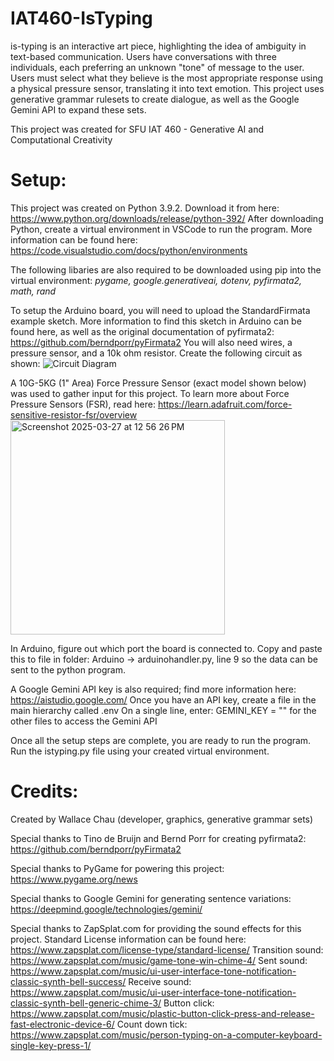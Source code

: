 # IAT460-IsTyping
is-typing is an interactive art piece, highlighting the idea of ambiguity in text-based communication. Users have conversations with three individuals, each preferring an unknown "tone" of message to the user. Users must select what they believe is the most appropriate response using a physical pressure sensor, translating it into text emotion. This project uses generative grammar rulesets to create dialogue, as well as the Google Gemini API to expand these sets.

This project was created for SFU IAT 460 - Generative AI and Computational Creativity

# Setup:
This project was created on Python 3.9.2. Download it from here: https://www.python.org/downloads/release/python-392/
After downloading Python, create a virtual environment in VSCode to run the program. More information can be found here: https://code.visualstudio.com/docs/python/environments

The following libaries are also required to be downloaded using pip into the virtual environment: _pygame, google.generativeai, dotenv, pyfirmata2, math, rand_

To setup the Arduino board, you will need to upload the StandardFirmata example sketch. More information to find this sketch in Arduino can be found here, as well as the original documentation of pyfirmata2: https://github.com/berndporr/pyFirmata2
You will also need wires, a pressure sensor, and a 10k ohm resistor. Create the following circuit as shown:
![Circuit Diagram](https://github.com/user-attachments/assets/dd0112fb-e486-4e43-990e-b35133373ac0)

A 10G-5KG (1" Area) Force Pressure Sensor (exact model shown below) was used to gather input for this project. To learn more about Force Pressure Sensors (FSR), read here: https://learn.adafruit.com/force-sensitive-resistor-fsr/overview 
<img width="343" alt="Screenshot 2025-03-27 at 12 56 26 PM" src="https://github.com/user-attachments/assets/d33d41bd-5aa3-469f-9634-bd80653ae418" />

In Arduino, figure out which port the board is connected to. Copy and paste this to file in folder: Arduino -> arduinohandler.py, line 9 so the data can be sent to the python program.

A Google Gemini API key is also required; find more information here: https://aistudio.google.com/
Once you have an API key, create a file in the main hierarchy called .env
On a single line, enter: GEMINI_KEY = "<YOUR KEY HERE>" for the other files to access the Gemini API

Once all the setup steps are complete, you are ready to run the program. Run the istyping.py file using your created virtual environment. 

# Credits:
Created by Wallace Chau (developer, graphics, generative grammar sets)

Special thanks to Tino de Bruijn and Bernd Porr for creating pyfirmata2: https://github.com/berndporr/pyFirmata2

Special thanks to PyGame for powering this project: https://www.pygame.org/news

Special thanks to Google Gemini for generating sentence variations: https://deepmind.google/technologies/gemini/

Special thanks to ZapSplat.com for providing the sound effects for this project. Standard License information can be found here: https://www.zapsplat.com/license-type/standard-license/
  Transition sound: https://www.zapsplat.com/music/game-tone-win-chime-4/
  Sent sound: https://www.zapsplat.com/music/ui-user-interface-tone-notification-classic-synth-bell-success/
  Receive sound: https://www.zapsplat.com/music/ui-user-interface-tone-notification-classic-synth-bell-generic-chime-3/
  Button click: https://www.zapsplat.com/music/plastic-button-click-press-and-release-fast-electronic-device-6/
  Count down tick: https://www.zapsplat.com/music/person-typing-on-a-computer-keyboard-single-key-press-1/


